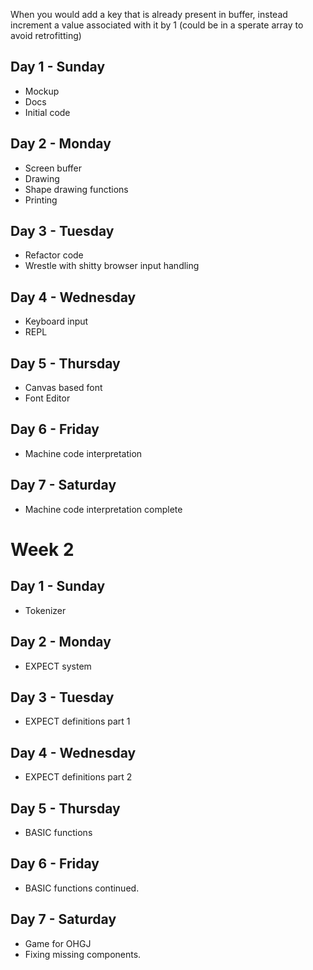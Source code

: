 
When you would add a key that is already present in buffer, instead increment a value associated with it by 1 (could be in a sperate array to avoid retrofitting)


## Day 1 - Sunday

* Mockup
* Docs
* Initial code

## Day 2 - Monday

* Screen buffer
* Drawing
* Shape drawing functions
* Printing

## Day 3 - Tuesday

* Refactor code
* Wrestle with shitty browser input handling

## Day 4 - Wednesday

* Keyboard input
* REPL

## Day 5 - Thursday

* Canvas based font
* Font Editor

## Day 6 - Friday

* Machine code interpretation

## Day 7 - Saturday

* Machine code interpretation complete



# Week 2

## Day 1 - Sunday

* Tokenizer

## Day 2 - Monday

* EXPECT system

## Day 3 - Tuesday

* EXPECT definitions part 1

## Day 4 - Wednesday

* EXPECT definitions part 2

## Day 5 - Thursday

* BASIC functions

## Day 6 - Friday

* BASIC functions continued.

## Day 7 - Saturday

* Game for OHGJ
* Fixing missing components.

